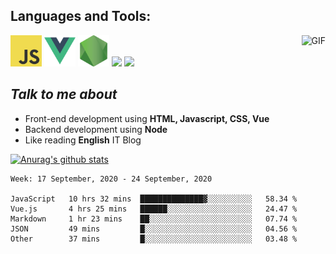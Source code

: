 ## **Languages and Tools:**      
<code><img height="50" style="max-width: 80px;" src="https://raw.githubusercontent.com/github/explore/80688e429a7d4ef2fca1e82350fe8e3517d3494d/topics/javascript/javascript.png"></code>
<code><img height="50" style="max-width: 80px;" src="https://raw.githubusercontent.com/github/explore/80688e429a7d4ef2fca1e82350fe8e3517d3494d/topics/vue/vue.png"></code>
<code><img height="50" style="max-width: 80px;" src="https://raw.githubusercontent.com/github/explore/80688e429a7d4ef2fca1e82350fe8e3517d3494d/topics/nodejs/nodejs.png"></code>
<code><img height="50" style="max-width: 80px;" src="https://img.shields.io/badge/-HTML5-E34F26?style=flat&logo=html5&logoColor=white"></code>
<code><img height="50" style="max-width: 80px;" src="https://img.shields.io/badge/-CSS3-1572B6?style=flat&logo=css3"></code>
<img align="right" alt="GIF" src="https://media.giphy.com/media/iIqmM5tTjmpOB9mpbn/giphy.gif" />   
    
## *Talk to me about*
- Front-end development using **HTML, Javascript, CSS, Vue**
- Backend development using **Node**
- Like reading **English** IT Blog    

[![Anurag's github stats](https://github-readme-stats.vercel.app/api?username=qdi5)](https://github.com/anuraghazra/github-readme-stats)    

<!--START_SECTION:waka-->
```text
Week: 17 September, 2020 - 24 September, 2020

JavaScript   10 hrs 32 mins  ██████████████▓░░░░░░░░░░   58.34 % 
Vue.js       4 hrs 25 mins   ██████░░░░░░░░░░░░░░░░░░░   24.47 % 
Markdown     1 hr 23 mins    ██░░░░░░░░░░░░░░░░░░░░░░░   07.74 % 
JSON         49 mins         █░░░░░░░░░░░░░░░░░░░░░░░░   04.56 % 
Other        37 mins         █░░░░░░░░░░░░░░░░░░░░░░░░   03.48 % 
```
<!--END_SECTION:waka-->
